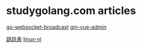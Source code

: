 # studygolang.com articles

[go-websocket-broadcast](https://github.com/jack15083/go-websocket-broadcast)
[gin-vue-admin](https://github.com/piexlmax/gin-vue-admin)

[跳跃表](http://mp.weixin.qq.com/s?__biz=MzI1MTIzMzI2MA==&mid=2650561846&idx=2&sn=6673e457f23c48bb1a109b018acf7f6c&chksm=f1feebb5c68962a394dabb91182a8878ce8621615ae596fef4a1c0a15abfb8664103a0972a2e&scene=0#rd)
[linux-nl](https://mp.weixin.qq.com/s?__biz=MzAxODI5ODMwOA==&mid=2666540459&idx=1&sn=301fc43baaea80e1512b4972d45677b2&chksm=80dce900b7ab60163db2f04e96a9f56ee1ab19e4c56c0d9189c89b9544c4e7eea7cef4bdac8c&mpshare=1&scene=24&srcid=12025d0oeYIj4j82AoeuCK0b#rd)
